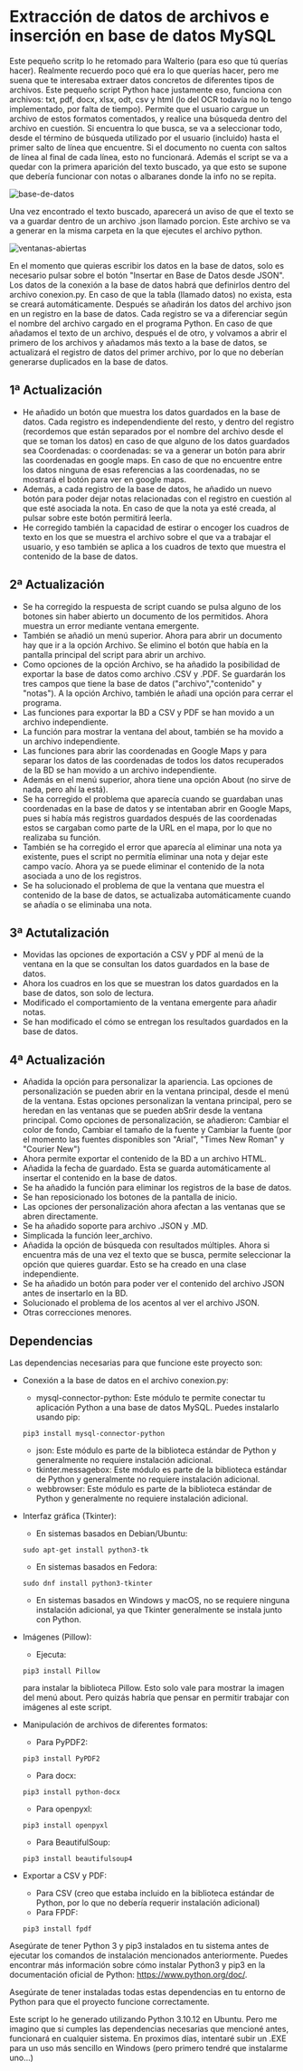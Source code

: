 # Extracción de datos de archivos e inserción en base de datos MySQL

Este pequeño scritp lo he retomado para Walterio (para eso que tú querías hacer). Realmente recuerdo poco qué era lo que querías hacer, pero me suena que te interesaba extraer datos concretos de diferentes tipos de archivos.  Este pequeño script Python
hace justamente eso, funciona con archivos: txt, pdf, docx, xlsx, odt, csv y html (lo del OCR todavía no lo tengo implementado, por falta de tiempo). Permite que el usuario cargue un archivo de estos formatos comentados, y realice una búsqueda 
dentro del archivo en cuestión. Si encuentra lo que busca, se va a seleccionar todo, desde el término de búsqueda utilizado por el usuario (incluido) hasta el primer salto de línea que encuentre. Si el documento no cuenta con saltos de línea al final 
de cada línea, esto no funcionará. Además el script se va a quedar con la primera aparición del texto buscado, ya que esto se supone que debería funcionar con notas o albaranes donde la info no se repita.

![base-de-datos](https://github.com/sapoclay/extraccion-de-datos/assets/6242827/c7e9a59b-f3e6-45a1-bbc7-33d9b4c2a24e)

Una vez encontrado el texto buscado, aparecerá un aviso de que el texto se va a guardar dentro de un archivo .json llamado porcion. Este archivo se va a generar en la misma carpeta en la que ejecutes el archivo python. 

![ventanas-abiertas](https://github.com/sapoclay/extraccion-de-datos/assets/6242827/ba1dd44a-bdad-4ebb-94f3-774b63090b8f)

En el momento que quieras escribir los datos en la base de datos, solo es necesario pulsar sobre el botón "Insertar en Base de Datos desde JSON". Los datos de la conexión a la base de datos habrá que definirlos dentro del archivo conexion.py. En caso
de que la tabla (llamado datos) no exista, esta se creará automáticamente. Después se añadirán los datos del archivo json en un registro en la base de datos. Cada registro se va a diferenciar según el nombre del archivo cargado en el programa Python. 
En caso de que añadamos el texto de un archivo, después el de otro, y volvamos a abrir el primero de los archivos y añadamos más texto a la base de datos, se actualizará el registro de datos del primer archivo, por lo que no deberían generarse duplicados en la base de datos.

## 1ª Actualización

- He añadido un botón que muestra los datos guardados en la base de datos. Cada registro es independendiente del resto, y dentro del registro (recordemos que están separados por el nombre del archivo desde el que se toman los datos) en caso de que alguno de los datos guardados sea Coordenadas: o coordenadas: se va a generar un botón para abrir las coordenadas en google maps. En caso de que no encuentre entre los datos ninguna de esas referencias a las coordenadas, no se mostrará el botón para ver en google maps.
- Además, a cada registro de la base de datos, he añadido un nuevo botón para poder dejar notas relacionadas con el registro en cuestión al que esté asociada la nota. En caso de que la nota ya esté creada, al pulsar sobre este botón permitirá leerla.
- He corregido también la capacidad de estirar o encoger los cuadros de texto en los que se muestra el archivo sobre el que va a trabajar el usuario, y eso también se aplica a los cuadros de texto que muestra el contenido de la base de datos.

## 2ª Actualización

- Se ha corregido la respuesta de script cuando se pulsa alguno de los botones sin haber abierto un documento de los permitidos. Ahora muestra un error mediante ventana emergente.
- También se añadió un menú superior. Ahora para abrir un documento hay que ir a la opción Archivo. Se elimino el botón que había en la pantalla principal del script para abrir un archivo.
- Como opciones de la opción Archivo, se ha añadido la posibilidad de exportar la base de datos como archivo .CSV y .PDF. Se guardarán los tres campos que tiene la base de datos ("archivo","contenido" y "notas"). A la opción Archivo, también le añadí una opción para cerrar el programa.
- Las funciones para exportar la BD a CSV y PDF se han movido a un archivo independiente.
- La función para mostrar la ventana del about, también se ha movido a un archivo independiente.
- Las funciones para abrir las coordenadas en Google Maps y para separar los datos de las coordenadas de todos los datos recuperados de la BD se han movido a un archivo independiente.
- Además en el menú superior, ahora tiene una opción About (no sirve de nada, pero ahí la está).
- Se ha corregido el problema que aparecía cuando se guardaban unas coordenadas en la base de datos y se intentaban abrir en Google Maps, pues si había más registros guardados después de las coordenadas estos se cargaban como parte de la URL en el mapa, por lo que no realizaba su función.
- También se ha corregido el error que aparecía al eliminar una nota ya existente, pues el script no permitía eliminar una nota y dejar este campo vacío. Ahora ya se puede eliminar el contenido de la nota asociada a uno de los registros.
- Se ha solucionado el problema de que la ventana que muestra el contenido de la base de datos, se actualizaba automáticamente cuando se añadía o se eliminaba una nota.

## 3ª Actutalización

- Movidas las opciones de exportación a CSV y PDF al menú de la ventana en la que se consultan los datos guardados en la base de datos.
- Ahora los cuadros en los que se muestran los datos guardados en la base de datos, son solo de lectura.
- Modificado el comportamiento de la ventana emergente para añadir notas.
- Se han modificado el cómo se entregan los resultados guardados en la base de datos.

## 4ª Actualización

- Añadida la opción para personalizar la apariencia. Las opciones de personalización se pueden abrir en la ventana principal, desde el menú de la ventana. Estas opciones personalizan la ventana principal, pero se heredan en las ventanas que se pueden abSrir desde la ventana principal. Como opciones de personalización, se añadieron: Cambiar el color de fondo, Cambiar el tamaño de la fuente y Cambiar la fuente (por el momento las fuentes disponibles son "Arial", "Times New Roman" y "Courier New")
- Ahora permite exportar el contenido de la BD a un archivo HTML.
- Añadida la fecha de guardado. Esta se guarda automáticamente al insertar el contenido en la base de datos.
- Se ha añadido la función para eliminar los registros de la base de datos.
- Se han reposicionado los botones de la pantalla de inicio.
- Las opciones der personalización ahora afectan a las ventanas que se abren directamente.
- Se ha añadido soporte para archivo .JSON y .MD.
- Simplicada la función leer_archivo.
- Añadida la opción de búsqueda con resultados múltiples. Ahora si encuentra más de una vez el texto que se busca, permite seleccionar la opción que quieres guardar. Esto se ha creado en una clase independiente.
- Se ha añadido un botón para poder ver el contenido del archivo JSON antes de insertarlo en la BD.
- Solucionado el problema de los acentos al ver el archivo JSON.
- Otras correcciones menores.

## Dependencias
Las dependencias necesarias para que funcione este proyecto son:

- Conexión a la base de datos en el archivo conexion.py: 
    - mysql-connector-python: Este módulo te permite conectar tu aplicación Python a una base de datos MySQL. Puedes instalarlo usando pip:
    ```
    pip3 install mysql-connector-python 
    ```
    - json: Este módulo es parte de la biblioteca estándar de Python y generalmente no requiere instalación adicional.
    - tkinter.messagebox: Este módulo es parte de la biblioteca estándar de Python y generalmente no requiere instalación adicional.
    - webbrowser: Este módulo es parte de la biblioteca estándar de Python y generalmente no requiere instalación adicional.

- Interfaz gráfica (Tkinter):
    - En sistemas basados en Debian/Ubuntu: 
    ```
    sudo apt-get install python3-tk
    ```
    - En sistemas basados en Fedora: 
    ```
    sudo dnf install python3-tkinter
    ```
    - En sistemas basados en Windows y macOS, no se requiere ninguna instalación adicional, ya que Tkinter generalmente se instala junto con Python.

- Imágenes (Pillow):
    - Ejecuta: 
    ```
    pip3 install Pillow
    ``` 
    para instalar la biblioteca Pillow. Esto solo vale para mostrar la imagen del menú about. Pero quizás habría que pensar en permitir trabajar con imágenes al este script.

- Manipulación de archivos de diferentes formatos:
    - Para PyPDF2: 
    ```
    pip3 install PyPDF2
    ```
    - Para docx: 
    ```
    pip3 install python-docx
    ```
    - Para openpyxl: 
    ```
    pip3 install openpyxl
    ```
    - Para BeautifulSoup: 
    ```
    pip3 install beautifulsoup4
    ```

- Exportar a CSV y PDF:
    - Para CSV (creo que estaba incluido en la biblioteca estándar de Python, por lo que no debería requerir instalación adicional)
    - Para FPDF: 
    ```
    pip3 install fpdf
    ```

Asegúrate de tener Python 3 y pip3 instalados en tu sistema antes de ejecutar los comandos de instalación mencionados anteriormente. Puedes encontrar más información sobre cómo instalar Python3 y pip3 en la documentación oficial de Python: https://www.python.org/doc/.

Asegúrate de tener instaladas todas estas dependencias en tu entorno de Python para que el proyecto funcione correctamente. 

Este script lo he generado utilizando Python 3.10.12 en Ubuntu. Pero me imagino que si cumples las dependencias necesarias que mencioné antes, funcionará en cualquier sistema. En proximos días, intentaré subir un .EXE para un uso más sencillo en Windows (pero primero tendré que instalarme uno...)
